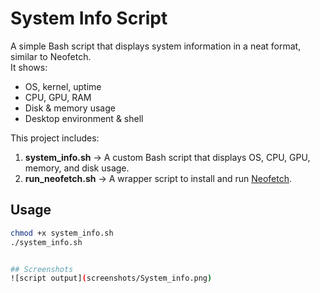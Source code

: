 # System Info Script

A simple Bash script that displays system information in a neat format, similar to Neofetch.  
It shows:
- OS, kernel, uptime
- CPU, GPU, RAM
- Disk & memory usage
- Desktop environment & shell

This project includes:
1. **system_info.sh** → A custom Bash script that displays OS, CPU, GPU, memory, and disk usage.  
2. **run_neofetch.sh** → A wrapper script to install and run [Neofetch](https://github.com/dylanaraps/neofetch).

## Usage
```bash
chmod +x system_info.sh
./system_info.sh


## Screenshots
![script output](screenshots/System_info.png)
